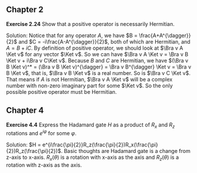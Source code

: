 $$
\newcommand{\Ket}[1]{\left| #1 \right\rangle}
\newcommand{\Bra}[1]{\left\langle #1 \right|}
$$



## Chapter 2

**Exercise 2.24** Show that a positive operator is necessarily Hermitian.

Solution: Notice that for any operator $A$, we have $B = \frac{A+A^{\dagger}}{2}$ and $C = -i\frac{A-A^{\dagger}}{2}$, both of which are Hermitian, and $A = B+iC$. By definition of positive operator, we should look at $\Bra v A \Ket v$ for any vector $\Ket v$. So we can have $\Bra v A \Ket v = \Bra v B \Ket v + i\Bra v C\Ket v$. Because $B$ and $C$ are Hermitian, we have $(\Bra v B \Ket v)^* = (\Bra v B \Ket v)^{\dagger} = \Bra v B^{\dagger} \Ket v = \Bra v B \Ket v$, that is, $\Bra v B \Ket v$ is a real number. So is $\Bra v C \Ket v$. That means if $A$ is not Hermitian, $\Bra v A \Ket v$ will be a complex number with non-zero imaginary part for some $\Ket v$. So the only possible positive operator must be Hermitian.



## Chapter 4

**Exercise 4.4** Express the Hadamard gate $H$ as a product of $R_x$ and $R_z$ rotations and $e^{i\varphi}$ for some $\varphi$.

Solution: $H = e^{i\frac{\pi}{2}}R_z(\frac{\pi}{2})R_x(\frac{\pi}{2})R_z(\frac{\pi}{2})$. Basic thoughts are Hadamard gate is a change from z-axis to x-axis. $R_x(\theta)$ is a rotation with x-axis as the axis and $R_z(\theta)$ is a rotation with z-axis as the axis.

